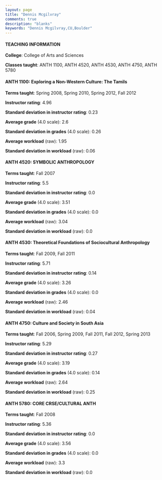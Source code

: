 ```yaml
---
layout: page
title: "Dennis Mcgilvray" 
comments: true
description: "blanks"
keywords: "Dennis Mcgilvray,CU,Boulder"
---
```

<head>
<script src="https://ajax.googleapis.com/ajax/libs/jquery/2.1.3/jquery.min.js"></script>
<script src="https://dl.dropboxusercontent.com/s/pc42nxpaw1ea4o9/highcharts.js?dl=0"></script>
<!-- <script src="../assets/js/highcharts.js"></script> -->
<style type="text/css">@font-face {
	font-family: "Bebas Neue";
	src: url(https://www.filehosting.org/file/details/544349/BebasNeue Regular.otf) format("opentype");
	}
	h1.Bebas { 
		font-family: "Bebas Neue", Verdana, Tahoma;
	}
</style>
</head>
	   
#### TEACHING INFORMATION

**College**: College of Arts and Sciences

**Classes taught**: ANTH 1100, ANTH 4520, ANTH 4530, ANTH 4750, ANTH 5780

#### ANTH 1100: Exploring a Non-Western Culture: The Tamils

**Terms taught**: Spring 2008, Spring 2010, Spring 2012, Fall 2012

**Instructor rating**: 4.96

**Standard deviation in instructor rating**: 0.23

**Average grade** (4.0 scale): 2.6

**Standard deviation in grades** (4.0 scale): 0.26

**Average workload** (raw): 1.95

**Standard deviation in workload** (raw): 0.06

#### ANTH 4520: SYMBOLIC ANTHROPOLOGY

**Terms taught**: Fall 2007

**Instructor rating**: 5.5

**Standard deviation in instructor rating**: 0.0

**Average grade** (4.0 scale): 3.51

**Standard deviation in grades** (4.0 scale): 0.0

**Average workload** (raw): 3.04

**Standard deviation in workload** (raw): 0.0

#### ANTH 4530: Theoretical Foundations of Sociocultural Anthropology

**Terms taught**: Fall 2009, Fall 2011

**Instructor rating**: 5.71

**Standard deviation in instructor rating**: 0.14

**Average grade** (4.0 scale): 3.26

**Standard deviation in grades** (4.0 scale): 0.0

**Average workload** (raw): 2.46

**Standard deviation in workload** (raw): 0.04

#### ANTH 4750: Culture and Society in South Asia

**Terms taught**: Fall 2006, Spring 2009, Fall 2011, Fall 2012, Spring 2013

**Instructor rating**: 5.29

**Standard deviation in instructor rating**: 0.27

**Average grade** (4.0 scale): 3.19

**Standard deviation in grades** (4.0 scale): 0.14

**Average workload** (raw): 2.64

**Standard deviation in workload** (raw): 0.25

#### ANTH 5780: CORE CRSE/CULTURAL ANTH

**Terms taught**: Fall 2008

**Instructor rating**: 5.36

**Standard deviation in instructor rating**: 0.0

**Average grade** (4.0 scale): 3.56

**Standard deviation in grades** (4.0 scale): 0.0

**Average workload** (raw): 3.3

**Standard deviation in workload** (raw): 0.0

